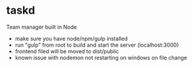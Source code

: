 # taskd
Team manager built in Node

* make sure you have node/npm/gulp installed
* run "gulp" from root to build and start the server (localhost:3000)
* frontend filed will be moved to dist/public
* known issue with nodemon not restarting on windows on file change